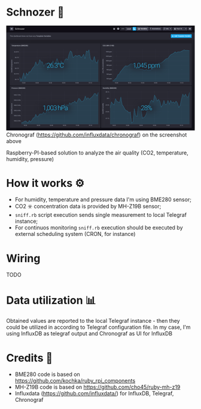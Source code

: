 # Schnozer :nose:
![screenshot](screenshot.png)
Chronograf (https://github.com/influxdata/chronograf) on the screenshot above

Raspberry-PI-based solution to analyze the air quality (CO2, temperature, humidity, pressure)

# How it works :gear:
* For humidity, temperature and pressure data I'm using BME280 sensor;
* CO2 :biohazard: concentration data is provided by MH-Z19B sensor;
* `sniff.rb` script execution sends single measurement to local Telegraf instance;
* For continuos monitoring `sniff.rb` execution should be executed by external scheduling system (CRON, for instance)

# Wiring
TODO

# Data utilization :bar_chart:
Obtained values are reported to the local Telegraf instance - then they could be utilized in
according to Telegraf configuration file. In my case, I'm using InfluxDB as telegraf output and
Chronograf as UI for InfluxDB

# Credits :clap:
* BME280 code is based on https://github.com/kochka/ruby_rpi_components
* MH-Z19B code is based on https://github.com/cho45/ruby-mh-z19
* Influxdata (https://github.com/influxdata/) for InfluxDB, Telegraf, Chronograf
